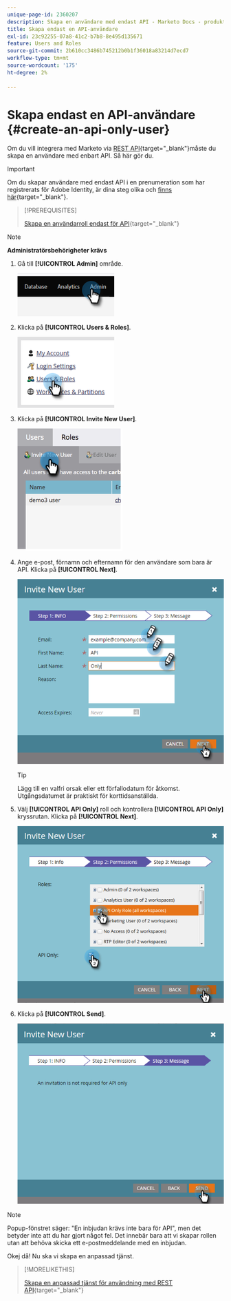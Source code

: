 ```yaml
---
unique-page-id: 2360207
description: Skapa en användare med endast API - Marketo Docs - produktdokumentation
title: Skapa endast en API-användare
exl-id: 23c92255-07a8-41c2-b7b8-8e495d135671
feature: Users and Roles
source-git-commit: 2b610cc3486b745212b0b1f36018a83214d7ecd7
workflow-type: tm+mt
source-wordcount: '175'
ht-degree: 2%

---
```


# Skapa endast en API-användare {#create-an-api-only-user}

Om du vill integrera med Marketo via [REST API](https://experienceleague.adobe.com/en/docs/marketo-developer/marketo/rest/rest-api){target="_blank"}måste du skapa en användare med enbart API. Så här gör du.

>[!IMPORTANT]
>
>Om du skapar användare med endast API i en prenumeration som har registrerats för Adobe Identity, är dina steg olika och [finns här](/help/marketo/product-docs/administration/marketo-with-adobe-identity/add-api-only-user-for-adobe-ims-enabled-subscriptions.md){target="_blank"}.

>[!PREREQUISITES]
>
>[Skapa en användarroll endast för API](/help/marketo/product-docs/administration/users-and-roles/create-an-api-only-user-role.md){target="_blank"}

>[!NOTE]
>
>**Administratörsbehörigheter krävs**

1. Gå till **[!UICONTROL Admin]** område.

   ![](assets/create-an-api-only-user-1.png)

1. Klicka på **[!UICONTROL Users & Roles]**.

   ![](assets/create-an-api-only-user-2.png)

1. Klicka på **[!UICONTROL Invite New User]**.

   ![](assets/create-an-api-only-user-3.png)

1. Ange e-post, förnamn och efternamn för den användare som bara är API. Klicka på **[!UICONTROL Next]**.

   ![](assets/create-an-api-only-user-4.png)

   >[!TIP]
   >
   >Lägg till en valfri orsak eller ett förfallodatum för åtkomst. Utgångsdatumet är praktiskt för korttidsanställda.

1. Välj **[!UICONTROL API Only]** roll och kontrollera **[!UICONTROL API Only]** kryssrutan. Klicka på **[!UICONTROL Next]**.

   ![](assets/create-an-api-only-user-5.png)

1. Klicka på **[!UICONTROL Send]**.

   ![](assets/create-an-api-only-user-6.png)

>[!NOTE]
>
>Popup-fönstret säger: &quot;En inbjudan krävs inte bara för API&quot;, men det betyder inte att du har gjort något fel. Det innebär bara att vi skapar rollen utan att behöva skicka ett e-postmeddelande med en inbjudan.

Okej då! Nu ska vi skapa en anpassad tjänst.

>[!MORELIKETHIS]
>
>[Skapa en anpassad tjänst för användning med REST API](/help/marketo/product-docs/administration/additional-integrations/create-a-custom-service-for-use-with-rest-api.md){target="_blank"}
